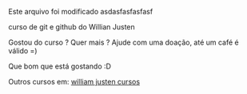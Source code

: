 Este arquivo foi modificado
asdasfasfasfasf

curso de git e github do Willian Justen

Gostou do curso ? Quer mais ? Ajude com uma doação, até um café é válido =)

Que bom que está gostando :D

Outros cursos em: [william justen cursos](http://williamjusten.teachable.com
)
